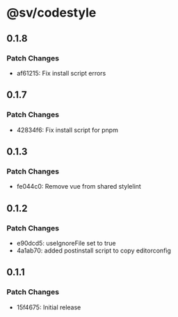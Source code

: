 # @sv/codestyle

## 0.1.8

### Patch Changes

- af61215: Fix install script errors

## 0.1.7

### Patch Changes

- 42834f6: Fix install script for pnpm

## 0.1.3

### Patch Changes

- fe044c0: Remove vue from shared stylelint

## 0.1.2

### Patch Changes

- e90dcd5: useIgnoreFile set to true
- 4a1ab70: added postinstall script to copy editorconfig

## 0.1.1

### Patch Changes

- 15f4675: Initial release
